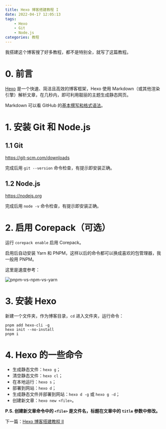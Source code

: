 ```yaml
---
title: Hexo 博客搭建教程 I
date: 2022-04-17 12:05:13
tags:
    - Hexo
    - Git
    - Node.js
categories: 教程
---
```


我搭建这个博客搜了好多教程，都不是特别全，就写了这篇教程。

<!-- more -->

# 0. 前言

[Hexo](https://hexo.io) 是一个快速、简洁且高效的博客框架，Hexo 使用 Markdown（或其他渲染引擎）解析文章，在几秒内，即可利用靓丽的主题生成静态网页。

Markdown 可以看 GitHub 的[基本撰写和格式语法](https://docs.github.com/en/get-started/writing-on-github/getting-started-with-writing-and-formatting-on-github/basic-writing-and-formatting-syntax)。

# 1. 安装 Git 和 Node.js

## 1.1 Git

https://git-scm.com/downloads

完成后用 `git --version` 命令检查，有提示即安装正确。

## 1.2 Node.js

https://nodejs.org

完成后用 `node -v` 命令检查，有提示即安装正确。

# 2. 启用 Corepack（可选）

运行 `corepack enable` 启用 Corepack。

启用后自动安装 Yarn 和 PNPM，这样以后的命令都可以换成喜欢的包管理器，我一般用 PNPM。

这里是速度参考：

![pnpm-vs-npm-vs-yarn](https://pnpm.io/img/benchmarks/alotta-files.svg)

# 3. 安装 Hexo

新建一个文件夹，作为博客目录，`cd` 进入文件夹，运行命令：

```shell
pnpm add hexo-cli -g
hexo init --no-install
pnpm i
```

# 4. Hexo 的一些命令

-   生成静态文件：`hexo g`；
-   清空静态文件：`hexo cl`；
-   在本地运行：`hexo s`；
-   部署到网站：`hexo d`；
-   生成静态文件并部署到网站：`hexo d -g` 或 `hexo g -d`；
-   创建新文章：`hexo new <file>`。

**P.S. 创建新文章命令中的 `<file>` 是文件名，标题在文章中的 `title` 参数中修改。**

下一篇：[Hexo 博客搭建教程 II](/2022/04/17/hexo-blog-2)

